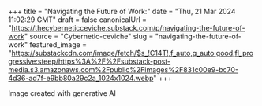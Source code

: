+++
title = "Navigating the Future of Work:"
date = "Thu, 21 Mar 2024 11:02:29 GMT"
draft = false
canonicalUrl = "https://thecyberneticceviche.substack.com/p/navigating-the-future-of-work"
source = "Cybernetic-ceviche"
slug = "navigating-the-future-of-work"
featured_image = "https://substackcdn.com/image/fetch/$s_!C14T!,f_auto,q_auto:good,fl_progressive:steep/https%3A%2F%2Fsubstack-post-media.s3.amazonaws.com%2Fpublic%2Fimages%2F831c00e9-bc70-4d36-ad7f-e9bb80a29c2a_1024x1024.webp"
+++

Image created with generative AI
